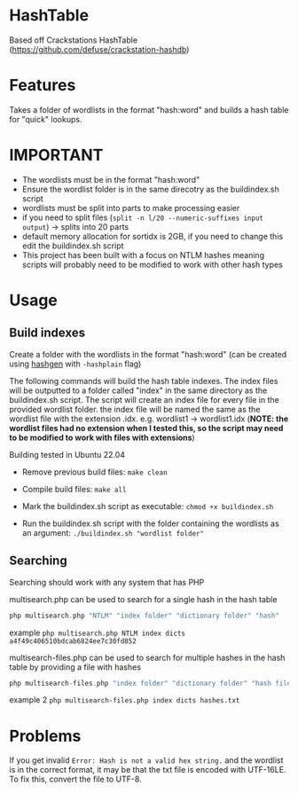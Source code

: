 # HashTable
Based off Crackstations HashTable (https://github.com/defuse/crackstation-hashdb)

# Features
Takes a folder of wordlists in the format "hash:word" and builds a hash table for "quick" lookups.

# IMPORTANT
- The wordlists must be in the format "hash:word" 
- Ensure the wordlist folder is in the same direcotry as the buildindex.sh script
- wordlists must be split into parts to make processing easier
- if you need to split files (`split -n l/20 --numeric-suffixes input output`) -> splits into 20 parts
- default memory allocation for sortidx is 2GB, if you need to change this edit the buildindex.sh script
- This project has been built with a focus on NTLM hashes meaning scripts will probably need to be modified to work with other hash types

# Usage
## Build indexes
Create a folder with the wordlists in the format "hash:word" (can be created using [hashgen](https://github.com/cyclone-github/hashgen) with `-hashplain` flag)

The following commands will build the hash table indexes. The index files will be outputted to a folder called "index" in the same directory as the buildindex.sh script. The script will create an index file for every file in the provided wordlist folder. the index file will be named the same as the wordlist file with the extension .idx. e.g. wordlist1 -> wordlist1.idx 
(**NOTE: the wordlist files had no extension when I tested this, so the script may need to be modified to work with files with extensions**)

Building tested in Ubuntu 22.04

* Remove previous build files:
`make clean`

* Compile build files: 
`make all`

* Mark the buildindex.sh script as executable: 
`chmod +x buildindex.sh`

* Run the buildindex.sh script with the folder containing the wordlists as an argument:
`./buildindex.sh "wordlist folder"`


## Searching
Searching should work with any system that has PHP

multisearch.php can be used to search for a single hash in the hash table

```php
php multisearch.php "NTLM" "index folder" "dictionary folder" "hash"
```
example `php multisearch.php NTLM index dicts a4f49c406510bdcab6824ee7c30fd852`


multisearch-files.php can be used to search for multiple hashes in the hash table by providing a file with hashes

```php
php multisearch-files.php "index folder" "dictionary folder" "hash file"
```

example 2 `php multisearch-files.php index dicts hashes.txt`

# Problems
If you get invalid `Error: Hash is not a valid hex string.` and the wordlist is in the correct format, it may be that the txt file is encoded with UTF-16LE. To fix this, convert the file to UTF-8.